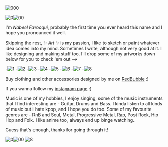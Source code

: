 ![000](tenor.gif)
                                                                                                            
 ![0](chain.gif)![00](chain.gif)

I'm *Nabeel Farooqui*, probably the first time you ever heard this name and I hope you pronounced it well. 

Skipping the rest, ✨ _Art_ ✨ is my passion, I like to sketch or paint whatever idea comes into my mind. Sometimes I write, although not very good at it. I like designing and making stuff too. I'll drop some of my artworks down below for you to check 'em out -->

-![1](IMG_20210815_182202_243.jpg) 
-![2](162984232_848792485671252_5256759610403153998_n.jpg) 
-![3](IMG_20211016_152927_735.jpg) 
-![4](135581010_398318754768267_4621672309346252394_n.jpg) 
-![5](32283760-d567-4692-a65b-dcce2c358a02.jpg) 
-![6](djwgudfbw.jpeg) 
-![7](20001020210452_0062222.png) 
-![8](93590070_256002488876607_6349157290146528570_n.jpg) 


Buy clothing and other accessories designed by me on [RedBubble](https://www.redbubble.com/people/thy-is-art/shop/) :)

If you wanna follow my [instagram page](https://www.instagram.com/thy_is_art/) :)  

Music is one of my hobbies, I enjoy singing, some of the music instruments that I find interesting are - Guitar, Drums and Bass. I kinda listen to all kinds of music but i hate kpop, and I hope you do too. Some of my favourite genres are - RnB and Soul, Metal, Progressive Metal, Rap, Post Rock, Hip Hop and Folk. I like anime too, always end up binge watching.

Guess that's enough, thanks for going through it!

 ![0](chain.gif)![00](chain.gif)
![8](bye.gif)
